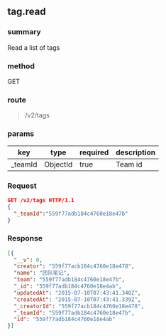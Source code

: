 ## tag.read

### summary
Read a list of tags

### method
GET

### route
> /v2/tags

### params
| key            | type               | required | description                                                               |
| -------------- | ------------------ | -------- | ------------------------------------------------------------------------- |
| _teamId        | ObjectId           | true     | Team id                                                                |

### Request
```json
GET /v2/tags HTTP/1.1
{
  "_teamId":"559f77adb184c4760e18e47b"
}
```

### Response
```json
[{
  "__v": 0,
  "creator": "559f77acb184c4760e18e478",
  "name": "团队笔记",
  "team": "559f77adb184c4760e18e47b",
  "_id": "559f77adb184c4760e18e4ab",
  "updatedAt": "2015-07-10T07:43:41.340Z",
  "createdAt": "2015-07-10T07:43:41.339Z",
  "_creatorId": "559f77acb184c4760e18e478",
  "_teamId": "559f77adb184c4760e18e47b",
  "id": "559f77adb184c4760e18e4ab"
}]
```

